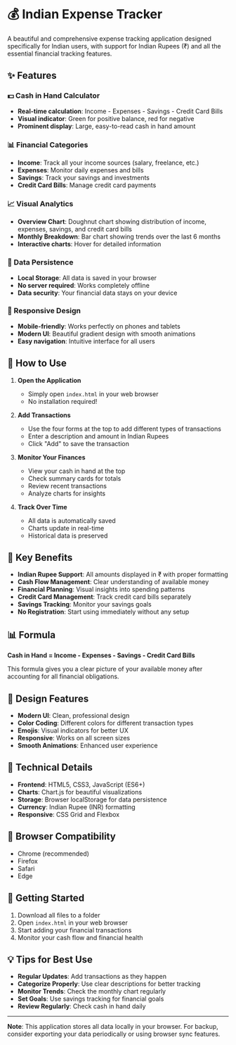 # 💰 Indian Expense Tracker

A beautiful and comprehensive expense tracking application designed specifically for Indian users, with support for Indian Rupees (₹) and all the essential financial tracking features.

## ✨ Features

### 💵 Cash in Hand Calculator
- **Real-time calculation**: Income - Expenses - Savings - Credit Card Bills
- **Visual indicator**: Green for positive balance, red for negative
- **Prominent display**: Large, easy-to-read cash in hand amount

### 📊 Financial Categories
- **Income**: Track all your income sources (salary, freelance, etc.)
- **Expenses**: Monitor daily expenses and bills
- **Savings**: Track your savings and investments
- **Credit Card Bills**: Manage credit card payments

### 📈 Visual Analytics
- **Overview Chart**: Doughnut chart showing distribution of income, expenses, savings, and credit card bills
- **Monthly Breakdown**: Bar chart showing trends over the last 6 months
- **Interactive charts**: Hover for detailed information

### 💾 Data Persistence
- **Local Storage**: All data is saved in your browser
- **No server required**: Works completely offline
- **Data security**: Your financial data stays on your device

### 📱 Responsive Design
- **Mobile-friendly**: Works perfectly on phones and tablets
- **Modern UI**: Beautiful gradient design with smooth animations
- **Easy navigation**: Intuitive interface for all users

## 🚀 How to Use

1. **Open the Application**
   - Simply open `index.html` in your web browser
   - No installation required!

2. **Add Transactions**
   - Use the four forms at the top to add different types of transactions
   - Enter a description and amount in Indian Rupees
   - Click "Add" to save the transaction

3. **Monitor Your Finances**
   - View your cash in hand at the top
   - Check summary cards for totals
   - Review recent transactions
   - Analyze charts for insights

4. **Track Over Time**
   - All data is automatically saved
   - Charts update in real-time
   - Historical data is preserved

## 🎯 Key Benefits

- **Indian Rupee Support**: All amounts displayed in ₹ with proper formatting
- **Cash Flow Management**: Clear understanding of available money
- **Financial Planning**: Visual insights into spending patterns
- **Credit Card Management**: Track credit card bills separately
- **Savings Tracking**: Monitor your savings goals
- **No Registration**: Start using immediately without any setup

## 📊 Formula

**Cash in Hand = Income - Expenses - Savings - Credit Card Bills**

This formula gives you a clear picture of your available money after accounting for all financial obligations.

## 🎨 Design Features

- **Modern UI**: Clean, professional design
- **Color Coding**: Different colors for different transaction types
- **Emojis**: Visual indicators for better UX
- **Responsive**: Works on all screen sizes
- **Smooth Animations**: Enhanced user experience

## 🔧 Technical Details

- **Frontend**: HTML5, CSS3, JavaScript (ES6+)
- **Charts**: Chart.js for beautiful visualizations
- **Storage**: Browser localStorage for data persistence
- **Currency**: Indian Rupee (INR) formatting
- **Responsive**: CSS Grid and Flexbox

## 📱 Browser Compatibility

- Chrome (recommended)
- Firefox
- Safari
- Edge

## 🚀 Getting Started

1. Download all files to a folder
2. Open `index.html` in your web browser
3. Start adding your financial transactions
4. Monitor your cash flow and financial health

## 💡 Tips for Best Use

- **Regular Updates**: Add transactions as they happen
- **Categorize Properly**: Use clear descriptions for better tracking
- **Monitor Trends**: Check the monthly chart regularly
- **Set Goals**: Use savings tracking for financial goals
- **Review Regularly**: Check cash in hand daily

---

**Note**: This application stores all data locally in your browser. For backup, consider exporting your data periodically or using browser sync features.
